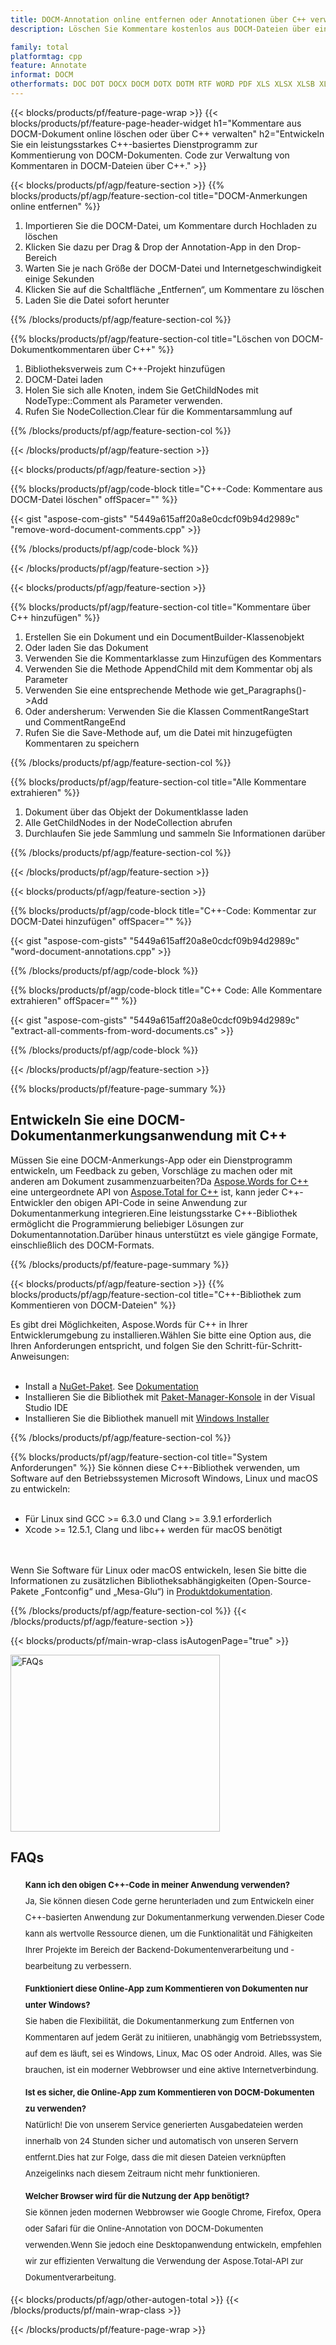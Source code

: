 ```yaml
---
title: DOCM-Annotation online entfernen oder Annotationen über C++ verwalten
description: Löschen Sie Kommentare kostenlos aus DOCM-Dateien über eine Online-App. C++-API-Code zum Verwalten von Kommentaren in DOCM-Dateien.

family: total
platformtag: cpp
feature: Annotate
informat: DOCM
otherformats: DOC DOT DOCX DOCM DOTX DOTM RTF WORD PDF XLS XLSX XLSB XLSM XLT XLTX XLTM CSV TSV ODS EXCEL PPT PPS PPTX POTX PPSX PPTM PPSM POTM ODP POWERPOINT
---
```

{{< blocks/products/pf/feature-page-wrap >}}
{{< blocks/products/pf/feature-page-header-widget h1="Kommentare aus DOCM-Dokument online löschen oder über C++ verwalten" h2="Entwickeln Sie ein leistungsstarkes C++-basiertes Dienstprogramm zur Kommentierung von DOCM-Dokumenten. Code zur Verwaltung von Kommentaren in DOCM-Dateien über C++." >}}

{{< blocks/products/pf/agp/feature-section >}}
{{% blocks/products/pf/agp/feature-section-col title="DOCM-Anmerkungen online entfernen" %}}

1. Importieren Sie die DOCM-Datei, um Kommentare durch Hochladen zu löschen
1. Klicken Sie dazu per Drag & Drop der Annotation-App in den Drop-Bereich
1. Warten Sie je nach Größe der DOCM-Datei und Internetgeschwindigkeit einige Sekunden
1. Klicken Sie auf die Schaltfläche „Entfernen“, um Kommentare zu löschen
1. Laden Sie die Datei sofort herunter

{{% /blocks/products/pf/agp/feature-section-col %}}

{{% blocks/products/pf/agp/feature-section-col title="Löschen von DOCM-Dokumentkommentaren über C++" %}}

1. Bibliotheksverweis zum C++-Projekt hinzufügen
1. DOCM-Datei laden
1. Holen Sie sich alle Knoten, indem Sie GetChildNodes mit NodeType::Comment als Parameter verwenden.
1. Rufen Sie NodeCollection.Clear für die Kommentarsammlung auf

{{% /blocks/products/pf/agp/feature-section-col %}}

{{< /blocks/products/pf/agp/feature-section >}}

{{< blocks/products/pf/agp/feature-section >}}

{{% blocks/products/pf/agp/code-block title="C++-Code: Kommentare aus DOCM-Datei löschen" offSpacer="" %}}

{{< gist "aspose-com-gists" "5449a615aff20a8e0cdcf09b94d2989c" "remove-word-document-comments.cpp" >}}

{{% /blocks/products/pf/agp/code-block %}}

{{< /blocks/products/pf/agp/feature-section >}}


{{< blocks/products/pf/agp/feature-section >}}

{{% blocks/products/pf/agp/feature-section-col title="Kommentare über C++ hinzufügen" %}}

1. Erstellen Sie ein Dokument und ein DocumentBuilder-Klassenobjekt
1. Oder laden Sie das Dokument
1. Verwenden Sie die Kommentarklasse zum Hinzufügen des Kommentars
1. Verwenden Sie die Methode AppendChild mit dem Kommentar obj als Parameter
1. Verwenden Sie eine entsprechende Methode wie get_Paragraphs()->Add
1. Oder andersherum: Verwenden Sie die Klassen CommentRangeStart und CommentRangeEnd
1. Rufen Sie die Save-Methode auf, um die Datei mit hinzugefügten Kommentaren zu speichern

{{% /blocks/products/pf/agp/feature-section-col %}}

{{% blocks/products/pf/agp/feature-section-col title="Alle Kommentare extrahieren" %}}

1. Dokument über das Objekt der Dokumentklasse laden
1. Alle GetChildNodes in der NodeCollection abrufen
1. Durchlaufen Sie jede Sammlung und sammeln Sie Informationen darüber

{{% /blocks/products/pf/agp/feature-section-col %}}

{{< /blocks/products/pf/agp/feature-section >}}

{{< blocks/products/pf/agp/feature-section >}}

{{% blocks/products/pf/agp/code-block title="C++-Code: Kommentar zur DOCM-Datei hinzufügen" offSpacer="" %}}

{{< gist "aspose-com-gists" "5449a615aff20a8e0cdcf09b94d2989c" "word-document-annotations.cpp" >}}

{{% /blocks/products/pf/agp/code-block %}}

{{% blocks/products/pf/agp/code-block title="C++ Code: Alle Kommentare extrahieren" offSpacer="" %}}

{{< gist "aspose-com-gists" "5449a615aff20a8e0cdcf09b94d2989c" "extract-all-comments-from-word-documents.cs" >}}

{{% /blocks/products/pf/agp/code-block %}}

{{< /blocks/products/pf/agp/feature-section >}}


{{% blocks/products/pf/feature-page-summary %}}


<h2>Entwickeln Sie eine DOCM-Dokumentanmerkungsanwendung mit C++</h2>

Müssen Sie eine DOCM-Anmerkungs-App oder ein Dienstprogramm entwickeln, um Feedback zu geben, Vorschläge zu machen oder mit anderen am Dokument zusammenzuarbeiten?Da [Aspose.Words for C++](https://products.aspose.com/words/cpp/) eine untergeordnete API von [Aspose.Total for C++](https://products.aspose.com/total/de/cpp/) ist, kann jeder C++-Entwickler den obigen API-Code in seine Anwendung zur Dokumentanmerkung integrieren.Eine leistungsstarke C++-Bibliothek ermöglicht die Programmierung beliebiger Lösungen zur Dokumentannotation.Darüber hinaus unterstützt es viele gängige Formate, einschließlich des DOCM-Formats.<br />

{{% /blocks/products/pf/feature-page-summary %}}

{{< blocks/products/pf/agp/feature-section >}}
{{% blocks/products/pf/agp/feature-section-col title="C++-Bibliothek zum Kommentieren von DOCM-Dateien" %}}

Es gibt drei Möglichkeiten, Aspose.Words für C++ in Ihrer Entwicklerumgebung zu installieren.Wählen Sie bitte eine Option aus, die Ihren Anforderungen entspricht, und folgen Sie den Schritt-für-Schritt-Anweisungen:<br /><br />

- Install a [NuGet-Paket](https://www.nuget.org/packages/Aspose.Words.Cpp/). See [Dokumentation](https://docs.aspose.com/words/cpp/installation/#install-or-update-aspose-words-for-cpp-using-nuget)
- Installieren Sie die Bibliothek mit [Paket-Manager-Konsole](https://docs.aspose.com/words/cpp/installation/#install-or-update-asposewords-using-package-manager-console) in der Visual Studio IDE
- Installieren Sie die Bibliothek manuell mit [Windows Installer](https://docs.aspose.com/words/cpp/installation/#install-asposewords-for-c-by%20hand)

{{% /blocks/products/pf/agp/feature-section-col %}}

{{% blocks/products/pf/agp/feature-section-col title="System Anforderungen" %}}
Sie können diese C++-Bibliothek verwenden, um Software auf den Betriebssystemen Microsoft Windows, Linux und macOS zu entwickeln:<br /><br />

- Für Linux sind GCC >= 6.3.0 und Clang >= 3.9.1 erforderlich
- Xcode >= 12.5.1, Clang und libc++ werden für macOS benötigt

<br /><br />
Wenn Sie Software für Linux oder macOS entwickeln, lesen Sie bitte die Informationen zu zusätzlichen Bibliotheksabhängigkeiten (Open-Source-Pakete „Fontconfig“ und „Mesa-Glu“) in [Produktdokumentation](https://docs.aspose.com/words/cpp/system-requirements/).

{{% /blocks/products/pf/agp/feature-section-col %}}
{{< /blocks/products/pf/agp/feature-section >}}

{{< blocks/products/pf/main-wrap-class isAutogenPage="true" >}}

<style>.howtolist li{margin-right: 0!important;line-height: 26px;position: relative;margin-bottom: 10px;font-size: 13px;list-style-type: none;}</style>
<div class="col-md-12 tl bg-gray-dark howtolist section">
  <a class="anchor" name="faqpage"></a>
  <div class="container tl dflex" itemscope="" itemtype="https://schema.org/FAQPage">
      <div class="col-md-4 howtosectiongfx">
          <img class="social-panel-hide-on-mobile" src="https://www.groupdocs.cloud/templates/brand/images/groupdocs/conversion/groupdocs_conversion-brand.png" alt="FAQs" width="335" height="283">
      </div>
      <div class="howtosection col-md-8">
          <div>
              <h2>FAQs</h2>
              <ul>
                  <li itemscope="" itemprop="mainEntity" itemtype="https://schema.org/Question">
                      <div>
                          <span itemprop="name"><b>Kann ich den obigen C++-Code in meiner Anwendung verwenden?</b></span>
                      </div>
                      <div itemscope="" itemprop="acceptedAnswer" itemtype="https://schema.org/Answer">
                          <span itemprop="text">Ja, Sie können diesen Code gerne herunterladen und zum Entwickeln einer C++-basierten Anwendung zur Dokumentanmerkung verwenden.Dieser Code kann als wertvolle Ressource dienen, um die Funktionalität und Fähigkeiten Ihrer Projekte im Bereich der Backend-Dokumentenverarbeitung und -bearbeitung zu verbessern.</span>
                      </div>
                  </li>
                  <li itemscope="" itemprop="mainEntity" itemtype="https://schema.org/Question">
                      <div>
                          <span itemprop="name"><b>Funktioniert diese Online-App zum Kommentieren von Dokumenten nur unter Windows?</b></span>
                      </div>
                      <div itemscope="" itemprop="acceptedAnswer" itemtype="https://schema.org/Answer">
                          <span itemprop="text">Sie haben die Flexibilität, die Dokumentanmerkung zum Entfernen von Kommentaren auf jedem Gerät zu initiieren, unabhängig vom Betriebssystem, auf dem es läuft, sei es Windows, Linux, Mac OS oder Android. Alles, was Sie brauchen, ist ein moderner Webbrowser und eine aktive Internetverbindung.</span>
                      </div>
                  </li>
                  <li itemscope="" itemprop="mainEntity" itemtype="https://schema.org/Question">
                      <div>
                          <span itemprop="name"><b>Ist es sicher, die Online-App zum Kommentieren von DOCM-Dokumenten zu verwenden?</b></span>
                      </div>
                      <div itemscope="" itemprop="acceptedAnswer" itemtype="https://schema.org/Answer">
                          <span itemprop="text">Natürlich! Die von unserem Service generierten Ausgabedateien werden innerhalb von 24 Stunden sicher und automatisch von unseren Servern entfernt.Dies hat zur Folge, dass die mit diesen Dateien verknüpften Anzeigelinks nach diesem Zeitraum nicht mehr funktionieren.</span>
                      </div>
                  </li>                 
                  <li itemscope="" itemprop="mainEntity" itemtype="https://schema.org/Question">
                      <div>
                          <span itemprop="name"><b>Welcher Browser wird für die Nutzung der App benötigt?</b></span>
                      </div>
                      <div itemscope="" itemprop="acceptedAnswer" itemtype="https://schema.org/Answer">
                          <span itemprop="text">Sie können jeden modernen Webbrowser wie Google Chrome, Firefox, Opera oder Safari für die Online-Annotation von DOCM-Dokumenten verwenden.Wenn Sie jedoch eine Desktopanwendung entwickeln, empfehlen wir zur effizienten Verwaltung die Verwendung der Aspose.Total-API zur Dokumentverarbeitung.</span>
                      </div>
                  </li>
              </ul>
          </div>
      </div>
  </div>

{{< blocks/products/pf/agp/other-autogen-total >}}
{{< /blocks/products/pf/main-wrap-class >}}

{{< /blocks/products/pf/feature-page-wrap >}}